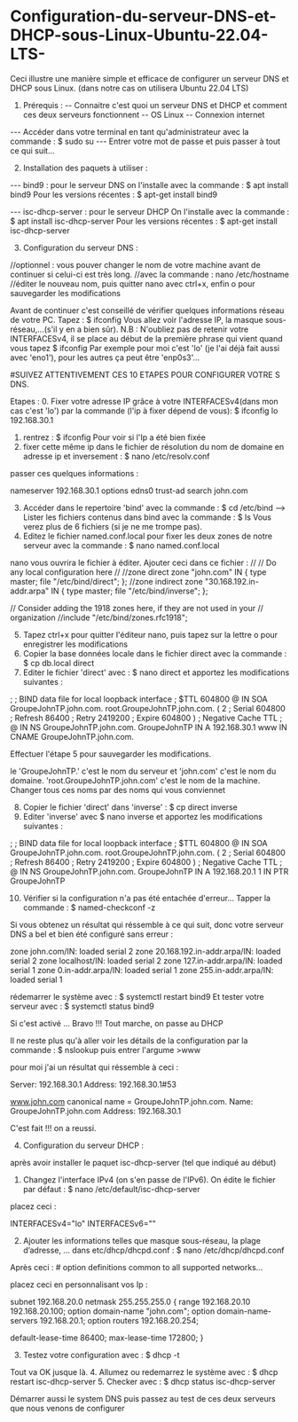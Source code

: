 # Configuration-du-serveur-DNS-et-DHCP-sous-Linux-Ubuntu-22.04-LTS-
Ceci illustre une manière simple et efficace de configurer un serveur DNS et DHCP sous Linux. (dans notre cas on utilisera Ubuntu 22.04 LTS) 

1. Prérequis : 
-- Connaitre c'est quoi un serveur DNS et DHCP et comment ces deux serveurs fonctionnent 
-- OS Linux
-- Connexion internet 

--- Accéder dans votre terminal en tant qu'administrateur avec la commande : $ sudo su 
--- Entrer votre mot de passe et puis passer à tout ce qui suit... 

2. Installation des paquets à utiliser : 

--- bind9 : pour le serveur DNS 
on l'installe avec la commande : $ apt install bind9 
Pour les versions récentes : $ apt-get install bind9

--- isc-dhcp-server : pour le serveur DHCP 
On l'installe avec la commande : $ apt install isc-dhcp-server 
Pour les versions récentes : $ apt-get install isc-dhcp-server 

3. Configuration du serveur DNS : 

//optionnel : vous pouver changer le nom de votre machine avant de continuer si celui-ci est très long. 
//avec la commande : nano /etc/hostname
//éditer le nouveau nom, puis quitter nano avec ctrl+x, enfin o pour sauvegarder les modifications 


Avant de continuer c'est conseillé de vérifier quelques informations réseau de votre PC. 
Tapez : $ ifconfig 
Vous allez voir l'adresse IP, la masque sous-réseau,...(s'il y en a bien sûr). 
N.B : N'oubliez pas de retenir votre INTERFACESv4, il se place au début de la première phrase qui vient quand vous tapez $ ifconfig 
Par exemple pour moi c'est 'lo' (je l'ai déjà fait aussi avec 'eno1'), pour les autres ça peut être 'enp0s3'... 

#SUIVEZ ATTENTIVEMENT CES 10 ETAPES POUR CONFIGURER VOTRE S DNS. 

Etapes : 
0. Fixer votre adresse IP grâce à votre INTERFACESv4(dans mon cas c'est 'lo') par la commande (l'ip à fixer dépend de vous): $ ifconfig lo 192.168.30.1 
1. rentrez : $ ifconfig Pour voir si l'Ip a été bien fixée 
2. fixer cette même ip dans le fichier de résolution du nom de domaine en adresse ip et inversement : $ nano /etc/resolv.conf

passer ces quelques informations : 

nameserver 192.168.30.1
options edns0 trust-ad
search john.com

3. Accéder dans le repertoire 'bind' avec la commande : $ cd /etc/bind
  --> Lister les fichiers contenus dans bind avec la commande : $ ls
   Vous verez plus de 6 fichiers (si je ne me trompe pas). 
4. Editez le fichier named.conf.local pour fixer les deux zones de notre serveur avec la commande : $ nano named.conf.local

nano vous ouvrira le fichier à éditer. 
Ajouter ceci dans ce fichier : 
//
// Do any local configuration here
//
//zone direct
        zone "john.com" IN {
                type master;
                file "/etc/bind/direct";
        };
//zone indirect
        zone "30.168.192.in-addr.arpa" IN {
                type master;
                file "/etc/bind/inverse";
        };


// Consider adding the 1918 zones here, if they are not used in your
// organization
//include "/etc/bind/zones.rfc1918";

5. Tapez ctrl+x pour quitter l'éditeur nano, puis tapez sur la lettre o pour enregistrer les modifications 
6. Copier la base données locale dans le fichier direct avec la commande : $ cp db.local direct
7. Editer le fichier 'direct' avec : $ nano direct et apportez les modifications suivantes :

;
; BIND data file for local loopback interface
;
$TTL    604800
@       IN      SOA     GroupeJohnTP.john.com. root.GroupeJohnTP.john.com. (
                              2         ; Serial
                         604800         ; Refresh
                          86400         ; Retry
                        2419200         ; Expire
                         604800 )       ; Negative Cache TTL
;
@       IN      NS      GroupeJohnTP.john.com.
GroupeJohnTP    IN      A       192.168.30.1
www     IN      CNAME   GroupeJohnTP.john.com.

Effectuer l'étape 5 pour sauvegarder les modifications. 

le 'GroupeJohnTP.' c'est le nom du serveur et 'john.com' c'est le nom du domaine. 'root.GroupeJohnTP.john.com' c'est le nom de la machine.
Changer tous ces noms par des noms qui vous conviennet

8. Copier le fichier 'direct' dans 'inverse' : $ cp direct inverse
9. Editer 'inverse' avec $ nano inverse et apportez les modifications suivantes : 
                                               
                                               
;
; BIND data file for local loopback interface
;
$TTL    604800
@       IN      SOA     GroupeJohnTP.john.com. root.GroupeJohnTP.john.com. (
                              2         ; Serial
                         604800         ; Refresh
                          86400         ; Retry
                        2419200         ; Expire
                         604800 )       ; Negative Cache TTL
;
@       IN      NS      GroupeJohnTP.john.com.
GroupeJohnTP    IN      A       192.168.20.1
1       IN      PTR     GroupeJohnTP



10. Vérifier si la configuration n'a pas été entachée d'erreur... Tapper la commande : $ named-checkconf -z

Si vous obtenez un résultat qui réssemble à ce qui suit, donc votre serveur DNS a bel et bien été configuré sans erreur : 

zone john.com/IN: loaded serial 2
zone 20.168.192.in-addr.arpa/IN: loaded serial 2
zone localhost/IN: loaded serial 2
zone 127.in-addr.arpa/IN: loaded serial 1
zone 0.in-addr.arpa/IN: loaded serial 1
zone 255.in-addr.arpa/IN: loaded serial 1



rédemarrer le système avec : $ systemctl restart bind9
Et tester votre serveur avec : $ systemctl status bind9

Si c'est activé ... Bravo !!! Tout marche, on passe au DHCP

Il ne reste plus qu'à aller voir les détails de la configuration par la commande : $ nslookup 
puis entrer l'argume >www

pour moi j'ai un résultat qui réssemble à  ceci :

Server:		192.168.30.1
Address:	192.168.30.1#53

www.john.com	canonical name = GroupeJohnTP.john.com.
Name:	GroupeJohnTP.john.com
Address: 192.168.30.1

C'est fait !!! on a reussi. 


4. Configuration du serveur DHCP : 

après avoir installer le paquet isc-dhcp-server (tel que indiqué au début) 

1. Changez l'interface IPv4 (on s'en passe de l'IPv6). On édite le fichier par défaut : $ nano /etc/default/isc-dhcp-server

placez ceci : 

INTERFACESv4="lo"
INTERFACESv6=""

2. Ajouter les informations telles que masque sous-réseau, la plage d’adresse, … dans etc/dhcp/dhcpd.conf : $ nano  /etc/dhcp/dhcpd.conf 

Après ceci : # option definitions common to all supported networks…

placez ceci en personnalisant vos Ip : 

subnet 192.168.20.0 netmask 255.255.255.0 {
range 192.168.20.10 192.168.20.100;
option domain-name "john.com";
option domain-name-servers 192.168.20.1;
option routers 192.168.20.254;

default-lease-time 86400;
max-lease-time 172800;
}

3. Testez votre configuration avec : $ dhcp -t

Tout va OK jusque là. 
4. Allumez ou redemarrez le système avec : $ dhcp restart isc-dhcp-server
5. Checker avec : $ dhcp status isc-dhcp-server

Démarrer aussi le system DNS puis passez au test de ces deux serveurs que nous venons de configurer 






